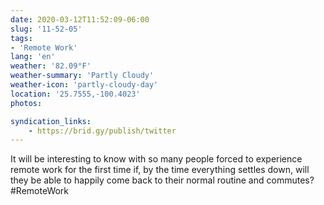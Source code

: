 ```yaml
---
date: 2020-03-12T11:52:09-06:00
slug: '11-52-05'
tags:
- 'Remote Work'
lang: 'en'
weather: '82.09°F'
weather-summary: 'Partly Cloudy'
weather-icon: 'partly-cloudy-day'
location: '25.7555,-100.4023'
photos:

syndication_links:
    - https://brid.gy/publish/twitter
---
```

It will be interesting to know with so many people forced to experience remote work for the first time if, by the time everything settles down, will they be able to happily come back to their normal routine and commutes?
 #RemoteWork